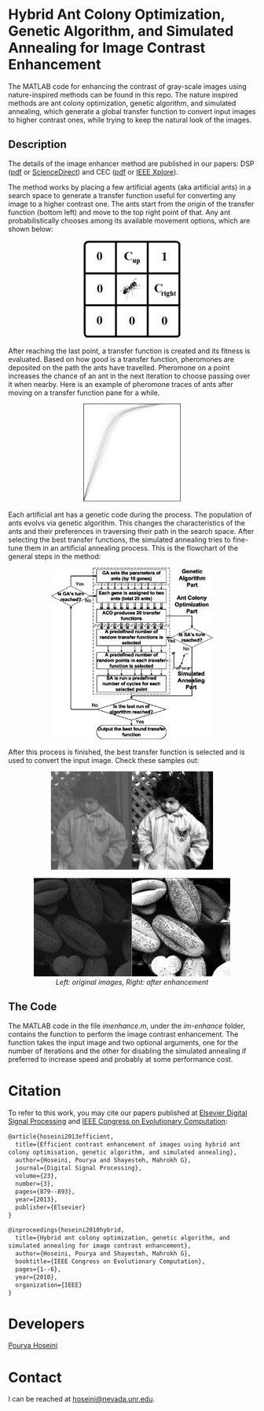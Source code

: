 # Hybrid Ant Colony Optimization, Genetic Algorithm, and Simulated Annealing for Image Contrast Enhancement
The MATLAB code for enhancing the contrast of gray-scale images using nature-inspired methods can be found in this repo. The nature inspired methods are ant colony optimization, genetic algorithm, and simulated annealing, which generate a global transfer function to convert input images to higher contrast ones, while trying to keep the natural look of the images.

## Description
The details of the image enhancer method are published in our papers: DSP ([pdf](docs/2013-DSP.pdf) or [ScienceDirect](https://doi.org/10.1016/j.dsp.2012.12.011)) and CEC ([pdf](docs/2010-CEC.pdf) or [IEEE Xplore](https://doi.org/10.1109/CEC.2010.5586542)).

The method works by placing a few artificial agents (aka artificial ants) in a search space to generate a transfer function useful for converting any image to a higher contrast one. The ants start from the origin of the transfer function (bottom left) and move to the top right point of that.  Any ant probabilistically chooses among its available movement options, which are shown below:
<p align="center">
  <img src="./docs/ant.jpg" alt="Movement of ants on the transfer function pane" height=200/>
</p>

After reaching the last point, a transfer function is created and its fitness is evaluated. Based on how good is a transfer function, pheromones are deposited on the path the ants have travelled. Pheromone on a point increases the chance of an ant in the next iteration to choose passing over it when nearby. Here is an example of pheromone traces of ants after moving on a transfer function pane for a while.
<p align="center">
  <img src="./docs/pheromone.jpg" alt="Pheromone deposits of artificial ants" height=200/>
</p>

Each artificial ant has a genetic code during the process. The population of ants evolvs via genetic algorithm. This changes the characteristics of the ants and their preferences in traversing their path in the search space. After selecting the best transfer functions, the simulated annealing tries to fine-tune them in an artificial annealing process. This is the flowchart of the general steps in the method:
<p align="center">
  <img src="./docs/flowchart.jpg" alt="Flowchart" height=350/>
</p>

After this process is finished, the best transfer function is selected and is used to convert the input image. Check these samples out:
<p align="center">
  <img src="./docs/example1.jpg" alt="Example 1" height=200/>
</p>
<p align="center">
  <img src="./docs/example2.jpg" alt="Example 2" height=200/>
    <br>
  <em>Left: original images, Right: after enhancement</em>
</p>

## The Code
The MATLAB code in the file *imenhance.m*, under the *im-enhance* folder, contains the function to perform the image contrast enhancement. The function takes the input image and two optional arguments, one for the number of iterations and the other for disabling the simulated annealing if preferred to increase speed and probably at some performance cost.

# Citation
To refer to this work, you may cite our papers published at [Elsevier Digital Signal Processing](https://doi.org/10.1016/j.dsp.2012.12.011) and [IEEE Congress on Evolutionary Computation](https://doi.org/10.1109/CEC.2010.5586542):
```
@article{hoseini2013efficient,
  title={Efficient contrast enhancement of images using hybrid ant colony optimisation, genetic algorithm, and simulated annealing},
  author={Hoseini, Pourya and Shayesteh, Mahrokh G},
  journal={Digital Signal Processing},
  volume={23},
  number={3},
  pages={879--893},
  year={2013},
  publisher={Elsevier}
}
```
```
@inproceedings{hoseini2010hybrid,
  title={Hybrid ant colony optimization, genetic algorithm, and simulated annealing for image contrast enhancement},
  author={Hoseini, Pourya and Shayesteh, Mahrokh G},
  booktitle={IEEE Congress on Evolutionary Computation},
  pages={1--6},
  year={2010},
  organization={IEEE}
}
```

# Developers
[Pourya Hoseini](https://github.com/pouryahoseini)

# Contact
I can be reached at hoseini@nevada.unr.edu.